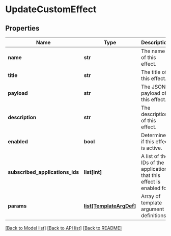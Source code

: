 # UpdateCustomEffect

## Properties
Name | Type | Description | Notes
------------ | ------------- | ------------- | -------------
**name** | **str** | The name of this effect. | 
**title** | **str** | The title of this effect. | 
**payload** | **str** | The JSON payload of this effect. | 
**description** | **str** | The description of this effect. | [optional] 
**enabled** | **bool** | Determines if this effect is active. | 
**subscribed_applications_ids** | **list[int]** | A list of the IDs of the applications that this effect is enabled for | [optional] 
**params** | [**list[TemplateArgDef]**](TemplateArgDef.md) | Array of template argument definitions | [optional] 

[[Back to Model list]](../README.md#documentation-for-models) [[Back to API list]](../README.md#documentation-for-api-endpoints) [[Back to README]](../README.md)


